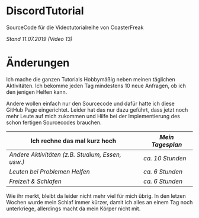 # DiscordTutorial
SourceCode für die Videotutorialreihe von CoasterFreak

*Stand 11.07.2019 (Video 13)*

# Änderungen
Ich mache die ganzen Tutorials Hobbymäßig neben meinen täglichen Aktivitäten.
Ich bekomme jeden Tag mindestens 10 neue Anfragen, ob ich den jenigen Helfen kann.

Andere wollen einfach nur den Sourcecode und dafür hatte ich diese GitHub Page eingerichtet.
Leider hat das nur dazu geführt, dass jetzt noch mehr Leute auf mich zukommen und Hilfe bei der Implementierung des schon fertigen Sourcecodes brauchen.

**Ich rechne das mal kurz hoch** | ***Mein Tagesplan***
--- | ---
*Andere Aktivitäten (z.B. Studium, Essen, usw.)* | *ca. 10 Stunden*
*Leuten bei Problemen Helfen* | *ca. 6 Stunden*
*Freizeit & Schlafen* | *ca. 6 Stunden*

Wie ihr merkt, bleibt da leider nicht mehr viel für mich übrig. In den letzen Wochen wurde mein Schlaf immer kürzer, damit ich alles an einem Tag noch unterkriege, allerdings macht da mein Körper nicht mit.
